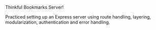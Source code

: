 Thinkful Bookmarks Server!

Practiced setting up an Express server using route handling, layering, modularization, authentication and error handling.  
